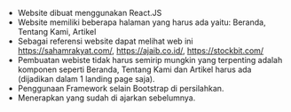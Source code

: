 - Website dibuat menggunakan React.JS
- Website memiliki beberapa halaman yang harus ada yaitu: Beranda, Tentang Kami, Artikel
- Sebagai referensi website dapat melihat web ini https://sahamrakyat.com/, https://ajaib.co.id/, https://stockbit.com/
- Pembuatan webiste tidak harus semirip mungkin yang terpenting adalah komponen seperti Beranda, Tentang Kami dan Artikel harus ada (dijadikan dalam 1 landing page saja).
- Penggunaan Framework selain Bootstrap di persilahkan.
- Menerapkan yang sudah di ajarkan sebelumnya. 